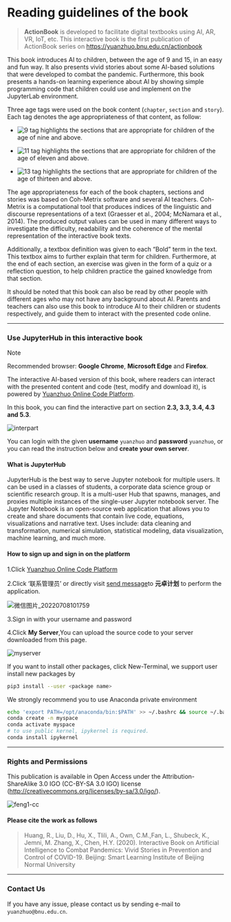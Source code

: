 # Reading guidelines of the book

> **ActionBook** is developed to facilitate digital textbooks using AI, AR, VR, IoT, etc. This interactive book is the first publication of ActionBook series on <https://yuanzhuo.bnu.edu.cn/actionbook>

This book introduces AI to children, between the age of 9 and 15, in an easy and fun way. It also presents vivid stories about some AI-based solutions that were developed to combat the pandemic. Furthermore, this book presents a hands-on learning experience about AI by showing simple programming code that children could use and implement on the JupyterLab environment.

Three age tags were used on the book content (`chapter`, `section` and `story`). Each tag denotes the age appropriateness of that content, as follow:

- ![9](https://img.shields.io/badge/Age-9%2B-brightgreen) tag highlights the sections that are appropriate for children of the age of nine and above.

- ![11](https://img.shields.io/badge/Age-11%2B-blueviolet) tag highlights the sections that are appropriate for children of the age of eleven and above.

- ![13](https://img.shields.io/badge/Age-13%2B-9cf) tag highlights the sections that are appropriate for children of the age of thirteen and above.

The age appropriateness for each of the book chapters, sections and stories was based on Coh-Metrix software and several AI teachers. Coh-Metrix is a computational tool that produces indices of the linguistic and discourse representations of a text (Graesser et al., 2004; McNamara et al., 2014). The produced output values can be used in many different ways to investigate the difficulty, readability and the coherence of the mental representation of the interactive book texts.

Additionally, a textbox definition was given to each “Bold” term in the text. This textbox aims to further explain that term for children. Furthermore, at the end of each section, an exercise was given in the form of a quiz or a reflection question, to help children practice the gained knowledge from that section.
  
It should be noted that this book can also be read by other people with different ages who may not have any background about AI. Parents and teachers can also use this book to introduce AI to their children or students respectively, and guide them to interact with the presented code online.

---

### Use JupyterHub in this interactive book

> [!NOTE]
> Recommended browser: **Google Chrome**, **Microsoft Edge** and **Firefox**.

The interactive AI-based version of this book, where readers can interact with the presented content and code (test, modify and download it), is powered by [Yuanzhuo Online Code Platform](https://code.yuanzhuo.bnu.edu.cn/).

In this book, you can find the interactive part on section **2.3, 3.3, 3.4, 4.3 and 5.3**.

![interpart](https://md.hass.live/2020-08-16-Xnip2020-08-16_18-55-40.png)

You can login with the given **username** `yuanzhuo` and **password** `yuanzhuo`, or you can read the instruction below and **create your own server**.

#### What is JupyterHub

JupyterHub is the best way to serve Jupyter notebook for multiple users. It can be used in a classes of students, a corporate data science group or scientific research group. It is a multi-user Hub that spawns, manages, and proxies multiple instances of the single-user Jupyter notebook server.
The Jupyter Notebook is an open-source web application that allows you to create and share documents that contain live code, equations, visualizations and narrative text. Uses include: data cleaning and transformation, numerical simulation, statistical modeling, data visualization, machine learning, and much more.

#### How to sign up and sign in on the platform

1.Click [Yuanzhuo Online Code Platform](https://code.yuanzhuo.bnu.edu.cn/)

2.Click ‘联系管理员’ or directly visit [send message](https://yuanzhuo.bnu.edu.cn/message/send/)to **元卓计划** to perform the application.

![微信图片_20220708101759](https://md.hass.live/%E5%BE%AE%E4%BF%A1%E5%9B%BE%E7%89%87_20220708101759.png)

3.Sign in with your username and password

4.Click **My Server**,You can upload the source code to your server downloaded from this page.

![myserver](http://yuanzhuo.bnu.edu.cn/files/default/2020/07-20/170700413632130717.png)

If you want to install other packages, click New-Terminal, we support user install new packages by

```bash
pip3 install --user <package name>
```

We strongly recommend you to use Anaconda private environment

```bash
echo 'export PATH=/opt/anaconda/bin:$PATH' >> ~/.bashrc && source ~/.bashrc
conda create -n myspace
conda activate myspace
# to use public kernel, ipykernel is required.
conda install ipykernel
```

---

### Rights and Permissions

This publication is available in Open Access under the Attribution-ShareAlike 3.0 IGO (CC-BY-SA 3.0 IGO) license (<http://creativecommons.org/licenses/by-sa/3.0/igo/>).

![feng1-cc](https://md.hass.live/feng1-cc.png)

#### Please cite the work as follows

> Huang, R., Liu, D., Hu, X., Tlili, A., Own, C.M.,Fan, L., Shubeck, K., Jemni, M. Zhang, X., Chen, H.Y. (2020). Interactive Book on Artificial Intelligence to Combat Pandemics: Vivid Stories in Prevention and Control of COVID-19. Beijing: Smart Learning Institute of Beijing Normal University

---

### Contact Us

If you have any issue, please contact us by sending e-mail to `yuanzhuo@bnu.edu.cn`.
